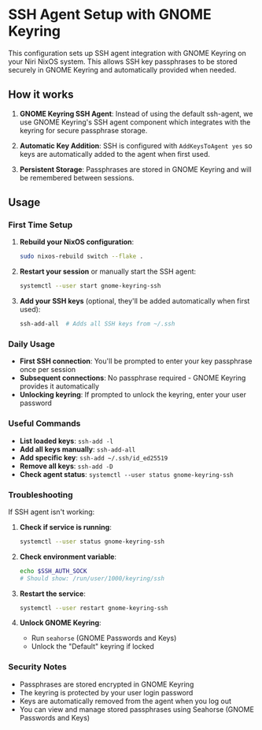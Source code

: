 # SSH Agent Setup with GNOME Keyring

This configuration sets up SSH agent integration with GNOME Keyring on your Niri NixOS system. This allows SSH key passphrases to be stored securely in GNOME Keyring and automatically provided when needed.

## How it works

1. **GNOME Keyring SSH Agent**: Instead of using the default ssh-agent, we use GNOME Keyring's SSH agent component which integrates with the keyring for secure passphrase storage.

2. **Automatic Key Addition**: SSH is configured with `AddKeysToAgent yes` so keys are automatically added to the agent when first used.

3. **Persistent Storage**: Passphrases are stored in GNOME Keyring and will be remembered between sessions.

## Usage

### First Time Setup

1. **Rebuild your NixOS configuration**:
   ```bash
   sudo nixos-rebuild switch --flake .
   ```

2. **Restart your session** or manually start the SSH agent:
   ```bash
   systemctl --user start gnome-keyring-ssh
   ```

3. **Add your SSH keys** (optional, they'll be added automatically when first used):
   ```bash
   ssh-add-all  # Adds all SSH keys from ~/.ssh
   ```

### Daily Usage

- **First SSH connection**: You'll be prompted to enter your key passphrase once per session
- **Subsequent connections**: No passphrase required - GNOME Keyring provides it automatically
- **Unlocking keyring**: If prompted to unlock the keyring, enter your user password

### Useful Commands

- **List loaded keys**: `ssh-add -l`
- **Add all keys manually**: `ssh-add-all`
- **Add specific key**: `ssh-add ~/.ssh/id_ed25519`
- **Remove all keys**: `ssh-add -D`
- **Check agent status**: `systemctl --user status gnome-keyring-ssh`

### Troubleshooting

If SSH agent isn't working:

1. **Check if service is running**:
   ```bash
   systemctl --user status gnome-keyring-ssh
   ```

2. **Check environment variable**:
   ```bash
   echo $SSH_AUTH_SOCK
   # Should show: /run/user/1000/keyring/ssh
   ```

3. **Restart the service**:
   ```bash
   systemctl --user restart gnome-keyring-ssh
   ```

4. **Unlock GNOME Keyring**:
   - Run `seahorse` (GNOME Passwords and Keys)
   - Unlock the "Default" keyring if locked

### Security Notes

- Passphrases are stored encrypted in GNOME Keyring
- The keyring is protected by your user login password
- Keys are automatically removed from the agent when you log out
- You can view and manage stored passphrases using Seahorse (GNOME Passwords and Keys)
